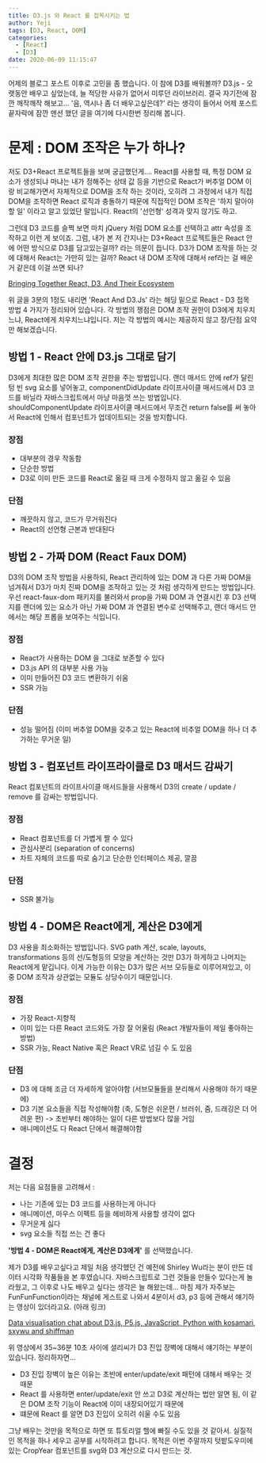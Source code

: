 ```yaml
---
title: D3.js 와 React 를 접목시키는 법
author: Yeji
tags: [D3, React, DOM]
categories:
  - [React]
  - [D3]
date: 2020-06-09 11:15:47
---
```

어제의 블로그 포스트 이후로 고민을 좀 했습니다. 이 참에 D3를 배워볼까? D3.js - 오랫동안 배우고 싶었는데, 늘 적당한 사유가 없어서 미루던 라이브러리. 결국 자기전에 잠깐 깨작깨작 해보고... '음, 역시나 좀 더 배우고싶은데?' 라는 생각이 들어서 어제 포스트 끝자락에 잠깐 맨션 했던 글을 여기에 다시한번 정리해 봅니다.

# 문제 : DOM 조작은 누가 하나?

저도 D3+React 프로젝트들을 보며 궁금했던게.... React를 사용할 때, 특정 DOM 요소가 생성되냐 마냐는 내가 정해주는 상태 값 등을 기반으로 React가 버추얼 DOM 이랑 비교해가면서 자체적으로 DOM을 조작 하는 것이라, 오히려 그 과정에서 내가 직접 DOM을 조작하면 React 로직과 충돌하기 때문에 직접적인 DOM 조작은 '하지 말아야 할 일' 이라고 알고 있었단 말입니다. React의 '선언형' 성격과 맞지 않기도 하고.

그런데 D3 코드를 슬쩍 보면 마치 jQuery 처럼 DOM 요소를 선택하고 attr 속성을 조작하고 이런 게 보이죠. 그럼, 내가 본 저 간지나는 D3+React 프로젝트들은 React 안에 어떤 방식으로 D3를 담고있는걸까? 라는 의문이 듭니다. D3가 DOM 조작을 하는 것에 대해서 React는 가만히 있는 걸까? React 내 DOM 조작에 대해서 ref라는 걸 배운 거 같은데 이걸 쓰면 되나?

[Bringing Together React, D3, And Their Ecosystem](https://www.smashingmagazine.com/2018/02/react-D3-ecosystem/)

위 글을 3분의 1정도 내리면 'React And D3.Js' 라는 해딩 밑으로 React - D3 접목 방법 4 가지가 정리되어 있습니다. 각 방법의 쟁점은 DOM 조작 권한이 D3에게 치우치느냐, React에게 치우치느냐입니다. 저는 각 방법의 예시는 제공하지 않고 장/단점 요약만 해보겠습니다.

## 방법 1 - React 안에 D3.js 그대로 담기

D3에게 최대한 많은 DOM 조작 권한을 주는 방법입니다. 랜더 매서드 안에 ref가 달린 텅 빈 svg 요소를 넣어놓고, componentDidUpdate 라이프사이클 매서드에서 D3 코드를 바닐라 자바스크립트에서 마냥 마음껏 쓰는 방법입니다. shouldComponentUpdate 라이프사이클 매서드에서 무조건 return false를 써 놓아서 React에 인해서 컴포넌트가 업데이트되는 것을 방지합니다.

### 장점

- 대부분의 경우 작동함
- 단순한 방법
- D3로 이미 만든 코드를 React로 옮길 때 크게 수정하지 않고 옮길 수 있음

### 단점

- 깨끗하지 않고, 코드가 무거워진다
- React의 선언형 근본과 반대된다

## 방법 2 - 가짜 DOM (React Faux DOM)

D3의 DOM 조작 방법을 사용하되, React 관리하에 있는 DOM 과 다른 가짜 DOM을 넘겨줘서 D3가 마치 진짜 DOM을 조작하고 있는 것 처럼 생각하게 만드는 방법입니다. 우선 react-faux-dom 패키지를 불러와서 prop을 가짜 DOM 과 연결시킨 후 D3 선택지를 랜더에 있는 요소가 아닌 가짜 DOM 과 연결된 변수로 선택해주고, 랜더 매서드 안에서는 해당 프롭을 보여주는 식입니다.


### 장점

- React가 사용하는 DOM 을 그대로 보존할 수 있다
- D3.js API 의 대부분 사용 가능
- 이미 만들어진 D3 코드 변환하기 쉬움
- SSR 가능

### 단점

- 성능 떨어짐 (이미 버추얼 DOM을 갖추고 있는 React에 비추얼 DOM을 하나 더 추가하는 무거운 일)

## 방법 3 - 컴포넌트 라이프라이클로 D3 매서드 감싸기

React 컴포넌트의 라이프사이클 매서드들을 사용해서 D3의 create / update / remove 를 감싸는 방법입니다.

### 장점

- React 컴포넌트를 더 가볍게 짤 수 있다
- 관심사분리 (separation of concerns)
- 차트 자체의 코드를 따로 숨기고 단순한 인터페이스 제공, 깔끔

### 단점

- SSR 불가능

## 방법 4 - DOM은 React에게, 계산은 D3에게

D3 사용을 최소화하는 방법입니다. SVG path 계산, scale, layouts, transformations 등의 선/도형등의 모양을 계산하는 것만 D3가 하게하고 나머지는 React에게 맡깁니다. 이게 가능한 이유는 D3가 많은 서브 모듀들로 이루어져있고, 이 중 DOM 조작과 상관없는 모듈도 상당수이기 때문입니다.

### 장점

- 가장 React-지향적
- 이미 있는 다른 React 코드와도 가장 잘 어울림 (React 개발자들이 제일 좋아하는 방법)
- SSR 가능, React Native 혹은 React VR로 넘길 수 도 있음

### 단점

- D3 에 대해 조금 더 자세하게 알아야함 (서브모듈들을 분리해서 사용해야 하기 때문에)
- D3 기본 요소들을 직접 작성해야함 (축, 도형은 쉬운편 / 브러쉬, 줌, 드래깅은 더 어려운 편) -> 초반부터 해야하는 일이 다른 방법보다 많을 거임
- 애니메이션도 다 React 단에서 해결해야함

# 결정

저는 다음 요점들을 고려해서 :

- 나는 기존에 있는 D3 코드를 사용하는게 아니다
- 애니메이션, 마우스 이펙트 등을 헤비하게 사용할 생각이 없다
- 무거운게 싫다
- svg 요소들 직접 쓰는 건 좋다

**'방법 4 - DOM은 React에게, 계산은 D3에게'** 를 선택했습니다.

제가 D3를 배우고싶다고 제일 처음 생각했던 건 예전에 Shirley Wu라는 분이 만든 데이터 시각화 작품들을 본 후였습니다. 자바스크립트로 그런 것들을 만들수 있다는게 놀라웠고, 그 이후로 나도 배우고 싶다는 생각은 늘 해왔는데... 마침 제가 자주보는 FunFunFunction이라는 채널에 게스트로 나와서 4분이서 d3, p3 등에 관해서 얘기하는 영상이 있더라고요. (아래 링크)

[Data visualisation chat about D3.js, P5.js, JavaScript, Python with kosamari, sxywu and shiffman](https://www.youtube.com/watch?v=Awnz8x8kcE8)

위 영상에서 35~36분 10초 사이에 셜리씨가 D3 진입 장벽에 대해서 얘기하는 부분이 있습니다. 정리하자면...

- D3 진입 장벽이 높은 이유는 초반에 enter/update/exit 패턴에 대해서 배우는 것 때문
- React 를 사용하면 enter/update/exit 안 쓰고 D3로 계산하는 법만 알면 됨, 이 같은 DOM 조작 기능이 React에 이미 내장되어있기 때문에
- 떄문에 React 를 알면 D3 진입이 오히려 쉬울 수도 있음

그냥 배우는 것만을 목적으로 하면 또 튜토리얼 헬에 빠질 수도 있을 것 같아서. 실질적인 목적을 하나 세우고 공부를 시작하려고 합니다. 목적은 이번 주말까지 텃밭도우미에 있는 CropYear 컴포넌트를 svg와 D3 계산으로 다시 만드는 것.